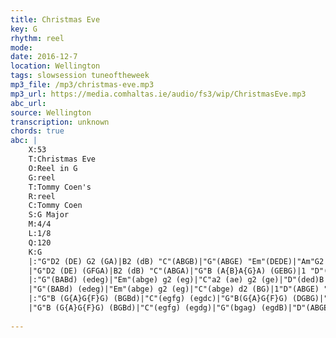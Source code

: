 ```yaml
---
title: Christmas Eve
key: G
rhythm: reel
mode: 
date: 2016-12-7
location: Wellington
tags: slowsession tuneoftheweek
mp3_file: /mp3/christmas-eve.mp3
mp3_url: https://media.comhaltas.ie/audio/fs3/wip/ChristmasEve.mp3
abc_url: 
source: Wellington
transcription: unknown
chords: true
abc: |
    X:53
    T:Christmas Eve
    O:Reel in G
    G:reel
    T:Tommy Coen's
    R:reel
    C:Tommy Coen
    S:G Major
    M:4/4
    L:1/8
    Q:120
    K:G
    |:"G"D2 (DE) G2 (GA)|B2 (dB) "C"(ABGB)|"G"(ABGE) "Em"(DEDE)|"Am"G2 (BG)"D"(ABGE)|
    |"G"D2 (DE) (GFGA)|B2 (dB) "C"(ABGA)|"G"B (A{B}A{G}A) (GEBG)|1 "D"(ABGE) G2 (GE):|2 "D"(ABGE) G2 z A||
    |:"G"(BABd) (edeg)|"Em"(abge) g2 (eg)|"C"a2 (ae) g2 (ge)|"D"(ded)B (AE"G"GA)|
    |"G"(BABd) (edeg)|"Em"(abge) g2 (eg)|"C"(abge) d2 (BG)|1"D"(ABGE) "G"G2 (GA):|2"D"(ABGE) "G"G2 (dc)||
    |:"G"B (G{A}G{F}G) (BGBd)|"C"(egfg) (egdc)|"G"B(G{A}G{F}G) (DGBG)|"D"E(A{B}A{G}A) F(Adc)|
    |"G"B (G{A}G{F}G) (BGBd)|"C"(egfg) (egdg)|"G"(bgag) (egdB)|"D"(ABGE) "G"G2 dc):|
    
---
```


